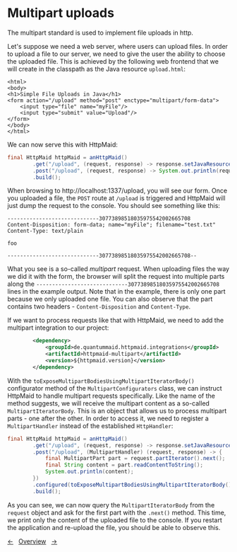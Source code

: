 # Multipart uploads
The multipart standard is used to implement file uploads in http.

Let's suppose we need a web server, where users can upload files. 
In order to upload a file to our server, we need to give the user the
ability to choose the uploaded file. This is achieved by the following web frontend that we will create
in the classpath as the Java resource `upload.html`:
<!---[CodeSnippet] (file=../examples/documentation/src/main/java/de/quantummaid/httpmaid/documentation/xx_multipart/upload.html)-->
```
<html>
<body>
<h1>Simple File Uploads in Java</h1>
<form action="/upload" method="post" enctype="multipart/form-data">
    <input type="file" name="myFile"/>
    <input type="submit" value="Upload"/>
</form>
</body>
</html>
```

We can now serve this with HttpMaid:
<!---[CodeSnippet] (multipart)-->
```java
final HttpMaid httpMaid = anHttpMaid()
        .get("/upload", (request, response) -> response.setJavaResourceAsBody("upload.html"))
        .post("/upload", (request, response) -> System.out.println(request.bodyString()))
        .build();
```

When browsing to http://localhost:1337/upload, you will see our form. Once you uploaded a file,
the `POST` route at `/upload` is triggered and HttpMaid will just dump the request to the console.
You should see something like this:

```
-----------------------------30773898518035975542002665708
Content-Disposition: form-data; name="myFile"; filename="test.txt"
Content-Type: text/plain

foo

-----------------------------30773898518035975542002665708--
```

What you see is a so-called *multipart* request. When uploading files the way we did it with the form,
the browser will split the request into multiple parts along the `-----------------------------30773898518035975542002665708`
lines in the example output. Note that in the example, there is only one part because we only uploaded one file.
You can also observe that the part contains two headers - `Content-Disposition` and `Content-Type`.

If we want to process requests like that with HttpMaid, we need to add the multipart integration to our project:

```xml
        <dependency>
            <groupId>de.quantummaid.httpmaid.integrations</groupId>
            <artifactId>httpmaid-multipart</artifactId>
            <version>${httpmaid.version}</version>
        </dependency>
```
With the `toExposeMultipartBodiesUsingMultipartIteratorBody()` configurator method of the `MultipartConfigurators` class, we
can instruct HttpMaid to handle multipart requests specifically. Like the name of the method suggests, we will
receive the multipart content as a so-called `MultipartIteratorBody`. This is an object that allows us to process
multipart parts - one after the other. In order to access it, we need to register a `MultipartHandler` instead of
the established `HttpHandler`:
<!---[CodeSnippet] (multipartIterator)-->
```java
final HttpMaid httpMaid = anHttpMaid()
        .get("/upload", (request, response) -> response.setJavaResourceAsBody("upload.html"))
        .post("/upload", (MultipartHandler) (request, response) -> {
            final MultipartPart part = request.partIterator().next();
            final String content = part.readContentToString();
            System.out.println(content);
        })
        .configured(toExposeMultipartBodiesUsingMultipartIteratorBody())
        .build();
```

As you can see, we can now query the `MultipartIteratorBody` from the `request` object and
ask for the first part with the `.next()` method.
This time, we print only the content of the uploaded file to the console.
If you restart the application and re-upload the file, you should be able to observe this.


<!---[Nav]-->
[&larr;](09_AuthenticationAndAuthorization.md)&nbsp;&nbsp;&nbsp;[Overview](../README.md)&nbsp;&nbsp;&nbsp;[&rarr;](11_Marshalling/1_MarshallingForms.md)

